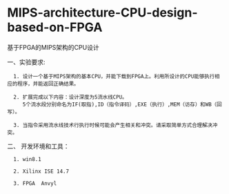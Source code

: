 # MIPS-architecture-CPU-design-based-on-FPGA      

基于FPGA的MIPS架构的CPU设计    

一、实验要求:   

      1. 设计一个基于MIPS架构的基本CPU，并能下载到FPGA上。利用所设计的CPU能够执行相应的程序，并能返回正确结果。   
      
      2. 扩展完成以下内容：设计深度为5流水线CPU。   
         5个流水段分别命名为IF(取指),ID（指令译码）,EXE（执行）,MEM（访存）和WB（回写）。   
      
      3. 当指令采用流水线技术行执行时候可能会产生相关和冲突。请采取简单方式合理解决冲突。

二、 开发环境和工具：   

      1. win8.1   
      
      2. Xilinx ISE 14.7    
      
      3. FPGA  Anvyl   
      
